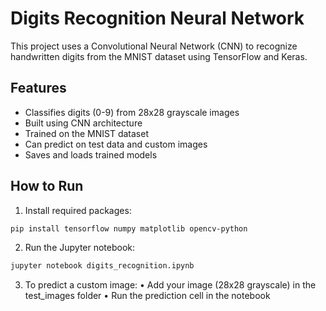 # Digits Recognition Neural Network

This project uses a Convolutional Neural Network (CNN) to recognize handwritten digits from the MNIST dataset using TensorFlow and Keras.

## Features

- Classifies digits (0-9) from 28x28 grayscale images
- Built using CNN architecture
- Trained on the MNIST dataset
- Can predict on test data and custom images
- Saves and loads trained models

## How to Run

1. Install required packages:

```bash
pip install tensorflow numpy matplotlib opencv-python
```
2. Run the Jupyter notebook:
```bash
jupyter notebook digits_recognition.ipynb
```
3. To predict a custom image:
• Add your image (28x28 grayscale) in the test_images folder
• Run the prediction cell in the notebook


